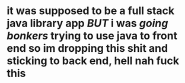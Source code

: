 
<emp><h1>it was supposed to be a full stack java library app **_BUT_** i was _going bonkers_ trying to use java to front end so im dropping this shit and sticking to back end, hell nah fuck this</h1></emp>
